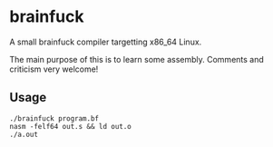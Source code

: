 # brainfuck

A small brainfuck compiler targetting x86\_64 Linux.

The main purpose of this is to learn some assembly. Comments and criticism very welcome!

## Usage

    ./brainfuck program.bf
    nasm -felf64 out.s && ld out.o
    ./a.out
